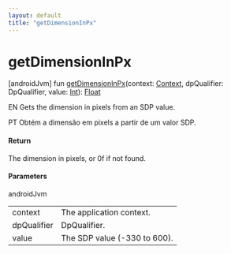 ```yaml
---
layout: default
title: "getDimensionInPx"
---
```


# getDimensionInPx

[androidJvm]
fun [getDimensionInPx](get-dimension-in-px.md)(context: [Context](https://developer.android.com/reference/kotlin/android/content/Context.html), dpQualifier: DpQualifier, value: [Int](https://kotlinlang.org/api/core/kotlin-stdlib/kotlin/-int/index.html)): [Float](https://kotlinlang.org/api/core/kotlin-stdlib/kotlin/-float/index.html)

EN Gets the dimension in pixels from an SDP value.

PT Obtém a dimensão em pixels a partir de um valor SDP.

#### Return

The dimension in pixels, or 0f if not found.

#### Parameters

androidJvm

| | |
|---|---|
| context | The application context. |
| dpQualifier | DpQualifier. |
| value | The SDP value (-330 to 600). |